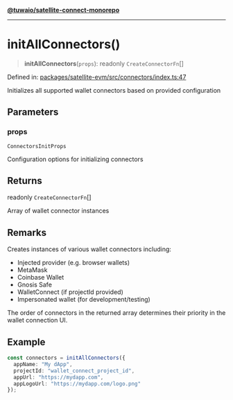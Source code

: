 [**@tuwaio/satellite-connect-monorepo**](../../../README.md)

***

# initAllConnectors()

> **initAllConnectors**(`props`): readonly `CreateConnectorFn`[]

Defined in: [packages/satellite-evm/src/connectors/index.ts:47](https://github.com/TuwaIO/satellite-connect/blob/5ea2bf35da638317e8edf885c3993433cb84e778/packages/satellite-evm/src/connectors/index.ts#L47)

Initializes all supported wallet connectors based on provided configuration

## Parameters

### props

`ConnectorsInitProps`

Configuration options for initializing connectors

## Returns

readonly `CreateConnectorFn`[]

Array of wallet connector instances

## Remarks

Creates instances of various wallet connectors including:
- Injected provider (e.g. browser wallets)
- MetaMask
- Coinbase Wallet
- Gnosis Safe
- WalletConnect (if projectId provided)
- Impersonated wallet (for development/testing)

The order of connectors in the returned array determines their priority
in the wallet connection UI.

## Example

```typescript
const connectors = initAllConnectors({
  appName: "My dApp",
  projectId: "wallet_connect_project_id",
  appUrl: "https://mydapp.com",
  appLogoUrl: "https://mydapp.com/logo.png"
});
```
